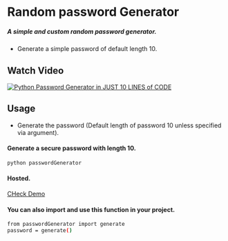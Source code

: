 # Random password Generator

##### A simple and custom random password generator.

- Generate a simple password of default length 10.

## Watch Video

[![Python Password Generator in JUST 10 LINES of CODE](https://img.youtube.com/vi/wTON4XIEpcc/mqdefault.jpg "Watch Video")](https://youtu.be/wTON4XIEpcc "Watch Video")

## Usage

- Generate the password (Default length of password 10 unless specified via argument).

#### Generate a secure password with length 10.

```bash
python passwordGenerator
```

#### Hosted.

[CHeck Demo]()

#### You can also import and use this function in your project.

```bash
from passwordGenerator import generate
password = generate()
```
